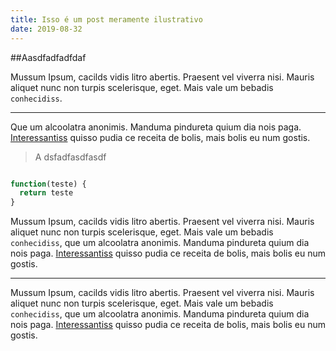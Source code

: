 ```yaml
---
title: Isso é um post meramente ilustrativo
date: 2019-08-32
---
```


##Aasdfadfadfdaf

Mussum Ipsum, cacilds vidis litro abertis. Praesent vel viverra nisi. Mauris aliquet nunc non turpis scelerisque, eget. Mais vale um bebadis `conhecidiss`.
___
Que um alcoolatra anonimis. Manduma pindureta quium dia nois paga. [Interessantiss][0] quisso pudia ce receita de bolis, mais bolis eu num gostis.

>A dsfadfasdfasdf

```javascript

function(teste) {
  return teste
}

```

Mussum Ipsum, cacilds vidis litro abertis. Praesent vel viverra nisi. Mauris aliquet nunc non turpis scelerisque, eget. Mais vale um bebadis `conhecidiss`, que um alcoolatra anonimis. Manduma pindureta quium dia nois paga. [Interessantiss][0] quisso pudia ce receita de bolis, mais bolis eu num gostis.
___

Mussum Ipsum, cacilds vidis litro abertis. Praesent vel viverra nisi. Mauris aliquet nunc non turpis scelerisque, eget. Mais vale um bebadis `conhecidiss`, que um alcoolatra anonimis. Manduma pindureta quium dia nois paga. [Interessantiss][0] quisso pudia ce receita de bolis, mais bolis eu num gostis.

[0]: https://www.google.com